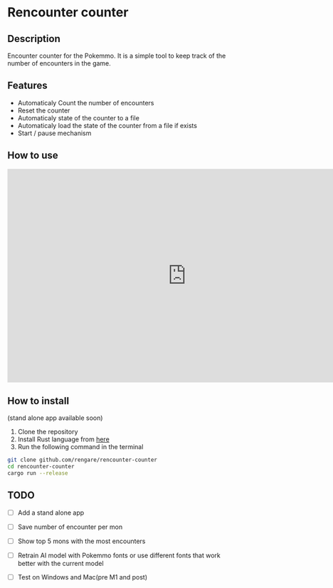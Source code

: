 # Rencounter counter

## Description
Encounter counter for the Pokemmo. 
It is a simple tool to keep track of the number of encounters in the game.

## Features
- Automaticaly Count the number of encounters
- Reset the counter
- Automaticaly state of the counter to a file
- Automaticaly load the state of the counter from a file if exists
- Start / pause mechanism


## How to use
<iframe width="802" height="480" src="https://www.youtube.com/embed/zjVu3N2xFzA" title="Rencounter counter" frameborder="0" allow="accelerometer; autoplay; clipboard-write; encrypted-media; gyroscope; picture-in-picture; web-share" referrerpolicy="strict-origin-when-cross-origin" allowfullscreen></iframe>

## How to install

(stand alone app available soon)

1. Clone the repository
2. Install Rust language from [here](https://www.rust-lang.org/tools/install) 
3. Run the following command in the terminal
```bash
git clone github.com/rengare/rencounter-counter
cd rencounter-counter
cargo run --release
```

## TODO
- [ ] Add a stand alone app
- [ ] Save number of encounter per mon
- [ ] Show top 5 mons with the most encounters
- [ ] Retrain AI model with Pokemmo fonts or use different fonts that work better with the current model
- [ ] Test on Windows and Mac(pre M1 and post)

